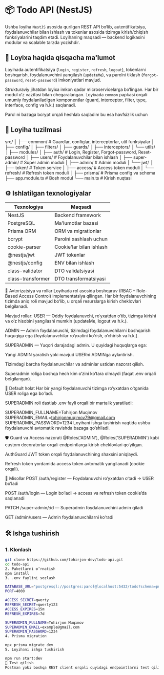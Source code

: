 # 📦 Todo API (NestJS)

Ushbu loyiha `NestJS` asosida qurilgan REST API bo‘lib, autentifikatsiya, foydalanuvchilar bilan ishlash va tokenlar asosida tizimga kirish/chiqish funksiyalarini taqdim etadi. Loyihaning maqsadi — backend logikasini modular va scalable tarzda yozishdir.

## 📌 Loyixa haqida qisqacha ma'lumot

Loyihada autentifikatsiya (`login`, `register`, `refresh`, `logout`), tokenlarni boshqarish, foydalanuvchini yangilash (`updateMe`), va parolni tiklash (`forgot-password`, `reset-password`) imkoniyatlari mavjud.

Strukturaviy jihatdan loyixa imkon qadar microservicelarga bo‘lingan. Har bir modul o‘z vazifasi bilan chegaralangan. Loyixada `common` papkasi orqali umumiy foydalaniladigan komponentlar (guard, interceptor, filter, type, interface, config va h.k.) saqlanadi.

Parol ni bazaga bcrypt orqali heshlab saqladim bu esa havfsizlik uchun 




## 🧱 Loyiha tuzilmasi

src/
│
├── common/ # Guardlar, configlar, interceptorlar, util funksiyalar
│ ├── config/
│ ├── filters/
│ ├── guards/
│ ├── interceptors/
│ └── utils/
│
├── modules/
│ ├── auth/ # Login, Register, Forgot-password, Reset-password
│ ├── users/ # Foydalanuvchilar bilan ishlash
│ ├── super-admin/ # Super admin moduli
│ ├── admin/ # Admin moduli
│ └── jwt/
│ ├── token/ # Token service
│ ├── access/ # Access token moduli
│ └── refresh/ # Refresh token moduli
│
├── prisma/ # Prisma config va schema
├── app.module.ts # Bosh modul
└── main.ts # Kirish nuqtasi



## ⚙️ Ishlatilgan texnologiyalar

| Texnologiya         | Maqsadi                          |
|---------------------|----------------------------------|
| NestJS              | Backend framework                |
| PostgreSQL          | Ma'lumotlar bazasi               |
| Prisma ORM          | ORM va migrationlar              |
| bcrypt              | Parolni xashlash uchun           |
| cookie-parser       | Cookie'lar bilan ishlash         |
| @nestjs/jwt         | JWT tokenlar                     |
| @nestjs/config       | ENV bilan ishlash                |
| class-validator     | DTO validatsiyasi                |
| class-transformer   | DTO transformatsiyasi            |


🔐 Avtorizatsiya va rollar
Loyihada rol asosida boshqaruv (RBAC – Role-Based Access Control) implementatsiya qilingan. Har bir foydalanuvchining tizimda aniq roli mavjud bo‘lib, u orqali resurslarga kirish cheklovlari belgilanadi.

Mavjud rollar:
USER — Oddiy foydalanuvchi, ro‘yxatdan o‘tib, tizimga kirishi va o‘z hisobini yangilashi mumkin (updateMe, logout va h.k.).

ADMIN — Admin foydalanuvchi, tizimdagi foydalanuvchilarni boshqarish huquqiga ega (foydalanuvchilar ro‘yxatini ko‘rish, o‘chirish va h.k.).

SUPERADMIN — Yuqori darajadagi admin. U quyidagi huquqlarga ega:

Yangi ADMIN yaratish yoki mavjud USERni ADMINga aylantirish.

Tizimdagi barcha foydalanuvchilar va adminlar ustidan nazorat qilish.

Superadmin roliga boshqa hech kim o‘zini ko‘tara olmaydi (faqat .env orqali belgilangan).

🧩 Default holat
Har bir yangi foydalanuvchi tizimga ro‘yxatdan o‘tganida USER roliga ega bo‘ladi.

SUPERADMIN roli dastlab .env fayli orqali bir martalik yaratiladi:


SUPERADMIN_FULLNAME=Tohirjon Muqimov
SUPERADMIN_EMAIL=tohirjonmuqimov79@gmail.com
SUPERADMIN_PASSWORD=1234
Loyihani ishga tushirish vaqtida ushbu foydalanuvchi avtomatik ravishda bazaga qo‘shiladi.

🛡 Guard va Access nazorati
@Roles('ADMIN'), @Roles('SUPERADMIN') kabi custom decoratorlar orqali endpointlarga kirish cheklovlari qo‘yilgan.

AuthGuard JWT token orqali foydalanuvchining shaxsini aniqlaydi.

Refresh token yordamida access token avtomatik yangilanadi (cookie orqali).

🔧 Misollar
POST /auth/register — Foydalanuvchi ro‘yxatdan o‘tadi → USER bo‘ladi

POST /auth/login — Login bo‘ladi → access va refresh token cookie’da saqlanadi

PATCH /super-admin/:id — Superadmin foydalanuvchini admin qiladi

GET /admin/users — Admin foydalanuvchilarni ko‘radi



## 🛠️ Ishga tushirish

### 1. Klonlash

```bash
git clone https://github.com/tohirjon-dev/todo-api.git
cd todo-api
2. Paketlarni o‘rnatish
npm install
3. .env faylini sozlash

DATABASE_URL="postgresql://postgres:parol@localhost:5432/todo?schema=public"
PORT=4000

ACCESS_SECRET=qwerty
REFRESH_SECRET=qwerty123
ACCESS_EXPIRES=15m
REFRESH_EXPIRES=7d

SUPERADMIN_FULLNAME=Tohirjon Muqimov
SUPERADMIN_EMAIL=example@gmail.com
SUPERADMIN_PASSWORD=1234
4. Prisma migration

npx prisma migrate dev
5. Loyihani ishga tushirish

npm run start:dev
📮 Test qilish
Postman yoki boshqa REST client orqali quyidagi endpointlarni test qilishingiz mumkin. Cookie tokenlar avtomatik yuboriladi (httpOnly).

